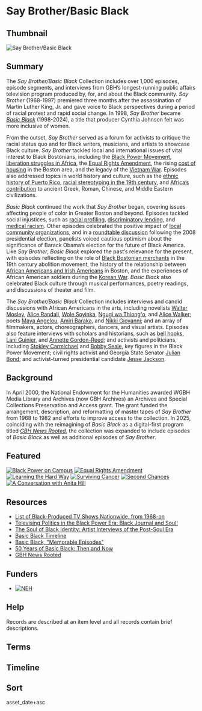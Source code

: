# Say Brother/Basic Black 

## Thumbnail 

![Say Brother/Basic Black](https://s3.amazonaws.com/americanarchive.org/special-collections/say-brother-basic-black.png "Say Brother/Basic Black")

## Summary

The *Say Brother/Basic Black* Collection includes over 1,000 episodes, episode segments, and interviews from GBH’s longest-running public affairs television program produced by, for, and about the Black community. *Say Brother* (1968-1997) premiered three months after the assassination of Martin Luther King, Jr. and gave voice to Black perspectives during a period of racial protest and rapid social change. In 1998, *Say Brother* became [*Basic Black*](https://www.wgbh.org/basic-black) (1998-2024), a title that producer Cynthia Johnson felt was more inclusive of women.

From the outset, *Say Brother* served as a forum for activists to critique the racial status quo and for Black writers, musicians, and artists to showcase Black culture. *Say Brother* tackled local and international issues of vital interest to Black Bostonians, including the [Black Power Movement](/catalog/cpb-aacip-587780d5535), [liberation struggles in Africa](/catalog/cpb-aacip-15-6h4cn6z40j), the [Equal Rights Amendment](/catalog/cpb-aacip-15-9nc5sc3d), the rising [cost of housing](/catalog/cpb-aacip-15-708wbmr9) in the Boston area, and the legacy of the [Vietnam War](/catalog/cpb-aacip-15-171vjgmx). Episodes also addressed topics in world history and culture, such as the [ethnic history of Puerto Rico](/catalog/cpb-aacip-5cd6cb793f8), [racial stereotyping in the 19th century](/catalog/cpb-aacip-0ed8683064b), and [Africa’s contribution](/catalog/cpb-aacip-f6ae4901d78) to ancient Greek, Roman, Chinese, and Middle Eastern civilizations.

*Basic Black* continued the work that *Say Brother* began, covering issues affecting people of color in Greater Boston and beyond. Episodes tackled social injustices, such as [racial profiling](/catalog/cpb-aacip-15-83kwhw47), [discriminatory lending](/catalog/cpb-aacip-15-40xpqhsc), and [medical racism](/catalog/cpb-aacip-15-71nggqf3). Other episodes celebrated the positive impact of [local community organizations](/catalog/cpb-aacip-15-61djk9v6), and in a [roundtable discussion](/catalog/cpb-aacip-15-558d10hh) following the 2008 presidential election, panelists voiced cautious optimism about the significance of Barack Obama’s election for the future of Black America. Like *Say Brother*, *Basic Black* explored the past’s relevance for the present, with episodes reflecting on the role of [Black Bostonian merchants](/catalog/cpb-aacip-15-01pg65td) in the 19th century abolition movement, the history of the relationship between [African Americans and Irish Americans](/catalog/cpb-aacip-15-676t239d) in Boston, and the experiences of African American soldiers during the [Korean War](/catalog/cpb-aacip-15-79h46j95). *Basic Black* also celebrated Black culture through musical performances, poetry readings, and discussions of theater and film.

The *Say Brother/Basic Black* Collection includes interviews and candid discussions with African Americans in the arts, including novelists [Walter Mosley](/catalog/cpb-aacip-15-98mcxgz6), [Alice Randall](/catalog/cpb-aacip-15-83kwhxb1), [Wole Soyinka](/catalog/cpb-aacip-15-44bp0f59), [Ngugi wa Thiong'o](/catalog/cpb-aacip-15-04rjg9xw), and [Alice Walker](/catalog/cpb-aacip-15-805x7qvw); poets [Maya Angelou](/catalog/cpb-aacip-15-f18sb3x32t), [Amiri Baraka](/catalog/cpb-aacip-010f8caa784), and [Nikki Giovanni](/catalog/cpb-aacip-08193110493); and an array of filmmakers, actors, choreographers, dancers, and visual artists. Episodes also feature interviews with scholars and historians, such as [bell hooks](/catalog/cpb-aacip-15-70zpf87s), [Lani Guinier](/catalog/cpb-aacip-15-28nck9t4), and [Annette Gordon-Reed](/catalog/cpb-aacip-15-83xskttq); and activists and politicians, including [Stokley Carmichael](/catalog/cpb-aacip_15-9sb3wz4k) and [Bobby Seale](/catalog/cpb-aacip-442f106f63c), key figures in the Black Power Movement; civil rights activist and Georgia State Senator [Julian Bond](/catalog/cpb-aacip-15-94x54g63); and activist-turned presidential candidate [Jesse Jackson](/catalog/cpb-aacip-15-93ttg807).


## Background

In April 2000, the National Endowment for the Humanities awarded WGBH Media Library and Archives (now GBH Archives) an Archives and Special Collections Preservation and Access grant. The grant funded the arrangement, description, and reformatting of master tapes of *Say Brother* from 1968 to 1982 and efforts to improve access to the collection. In 2025, coinciding with the reimagining of *Basic Black* as a digital-first program titled [*GBH News Rooted*](https://www.wgbh.org/tv-shows/gbh-news-rooted), the collection was expanded to include episodes of *Basic Black* as well as additional episodes of *Say Brother*.

## Featured

[![Black Power on Campus](https://s3.amazonaws.com/americanarchive.org/special-collections/cpb-aacip_15-99p2w600.jpg)](/catalog/cpb-aacip_15-99p2w600)
[![Equal Rights Amendment](https://s3.amazonaws.com/americanarchive.org/special-collections/cpb-aacip_15-9nc5sc3d.jpg)](/catalog/cpb-aacip_15-9nc5sc3d)
[![Learning the Hard Way](https://s3.amazonaws.com/americanarchive.org/special-collections/hard-way-ss.jpeg)](/catalog/cpb-aacip-15-5370t34j)
[![Surviving Cancer](https://s3.amazonaws.com/americanarchive.org/special-collections/basicblack-cancer2.jpeg)](/catalog/cpb-aacip-15-784j1mm1)
[![Second Chances](https://s3.amazonaws.com/americanarchive.org/special-collections/second-chances-bb.jpeg)](/catalog/cpb-aacip-15-12m64dwb)
[![A Conversation with Anita Hill](https://s3.amazonaws.com/americanarchive.org/special-collections/basicblack-anita.jpeg)](/catalog/cpb-aacip-15-36txc2d4)

## Resources

- [List of Black-Produced TV Shows Nationwide, from 1968-on](https://www.thirteen.org/blog-post/list-of-black-produced-tv-shows-nationwide-from-1968-on/)
- [Televising Politics in the Black Power Era: Black Journal and Soul!](https://americanarchive.org/exhibits/black-power)
- [The Soul of Black Identity: Artist Interviews of the Post-Soul Era](https://americanarchive.org/special_collections/soul-of-black-identity)
- [Basic Black Timeline](https://www.wgbh.org/basic-black-timeline)
- [Basic Black, "Memorable Episodes"](https://www.pbs.org/video/memorable-episodes-y4aokj/)
- [50 Years of Basic Black: Then and Now](https://baystatebanner.com/2018/05/16/50-years-of-basic-black-then-and-now/)
- [GBH News Rooted](https://www.wgbh.org/tv-shows/gbh-news-rooted)

## Funders

- [![NEH](https://s3.amazonaws.com/americanarchive.org/org-logos/neh-logo-preferred.jpg "NEH logo")](https://www.neh.gov/)
  
## Help

Records are described at an item level and all records contain brief descriptions.

## Terms

## Timeline

## Sort

asset_date+asc

